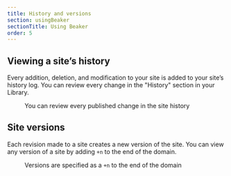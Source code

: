```yaml
---
title: History and versions
section: usingBeaker
sectionTitle: Using Beaker
order: 5
---
```


## Viewing a site’s history

Every addition, deletion, and modification to your site is added to your site’s history log. You can review every change in the "History" section in your Library.

<figure>
<img data-src="/img/docs/tour-site-history.jpg">
<figcaption>You can review every published change in the site history</figcaption>
</figure>

## Site versions

Each revision made to a site creates a new version of the site. You can view any version of a site by adding `+n` to the end of the domain.

<figure>
<img data-src="/img/docs/tour-site-versions.jpg">
<figcaption>Versions are specified as a <code>+n</code> to the end of the domain</figcaption>
</figure>
